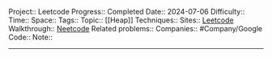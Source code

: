 Project:: Leetcode
Progress:: Completed
Date:: 2024-07-06
Difficulty:: 
Time:: 
Space:: 
Tags:: 
Topic:: [[Heap]]
Techniques:: 
Sites:: [Leetcode](https://leetcode.com/problems/task-scheduler/description/)
Walkthrough:: [Neetcode]()
Related problems:: 
Companies:: #Company/Google
Code:: 
Note:: 

---
